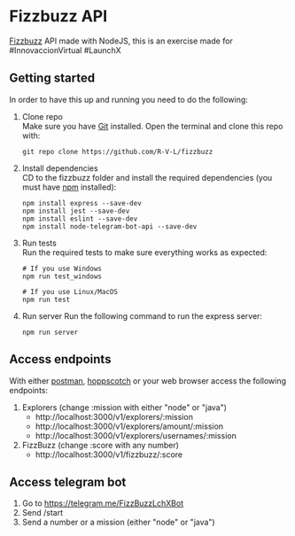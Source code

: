 # Fizzbuzz API
[Fizzbuzz](https://en.wikipedia.org/wiki/Fizz_buzz) API made with NodeJS, this is an exercise made for #InnovaccionVirtual #LaunchX

## Getting started
In order to have this up and running you need to do the following:

1. Clone repo  
Make sure you have [Git](https://git-scm.com/downloads) installed. Open the terminal and clone this repo with:
	```
	git repo clone https://github.com/R-V-L/fizzbuzz
	```
2. Install dependencies  
CD to the fizzbuzz folder and install the required dependencies (you must have [npm](https://docs.npmjs.com/downloading-and-installing-node-js-and-npm) installed):
	```
	npm install express --save-dev
	npm install jest --save-dev
	npm install eslint --save-dev
    npm install node-telegram-bot-api --save-dev
	```
3. Run tests  
Run the required tests to make sure everything works as expected:
	```
	# If you use Windows
	npm run test_windows
	
	# If you use Linux/MacOS
	npm run test
	```
4. Run server
Run the following command to run the express server:
	```
	npm run server
	```
## Access endpoints
With either [postman](https://www.postman.com), [hoppscotch](https://hoppscotch.io/es/) or your web browser access the following endpoints:
1. Explorers (change :mission with either "node" or "java")
    - http://localhost:3000/v1/explorers/:mission
    - http://localhost:3000/v1/explorers/amount/:mission
    - http://localhost:3000/v1/explorers/usernames/:mission
2. FizzBuzz (change :score with any number)
    - http://localhost:3000/v1/fizzbuzz/:score

## Access telegram bot

1. Go to https://telegram.me/FizzBuzzLchXBot
2. Send /start
3. Send a number or a mission (either "node" or "java")